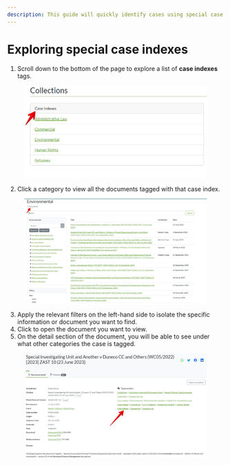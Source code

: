 ```yaml
---
description: This guide will quickly identify cases using special case indexes.
---
```


# Exploring special case indexes

1. Scroll down to the bottom of the page to explore a list of **case indexes** tags.

<figure><img src="../.gitbook/assets/kenyalaw--Case indexes (2).png" alt=""><figcaption></figcaption></figure>

2. Click a category to view all the documents tagged with that case index.

<figure><img src="../.gitbook/assets/kenyalaw--case index.png" alt=""><figcaption></figcaption></figure>

3. Apply the relevant filters on the left-hand side to isolate the specific information or document you want to find.
4. Click to open the document you want to view.
5. On the detail section of the document, you will be able to see under what other categories the case is tagged.

<figure><img src="../.gitbook/assets/kenyalaw--other tags.png" alt=""><figcaption></figcaption></figure>